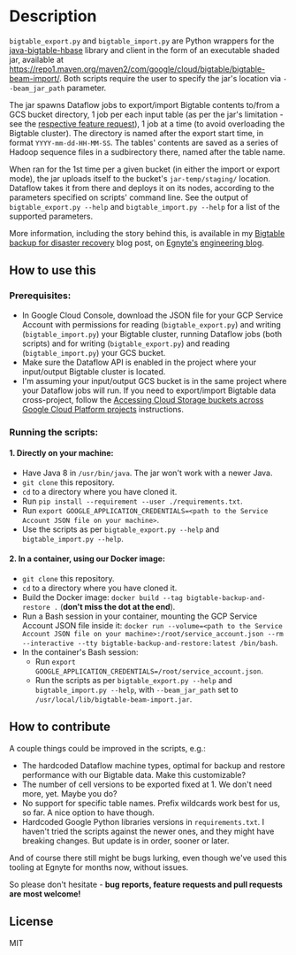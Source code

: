 # Description
`bigtable_export.py` and `bigtable_import.py` are Python wrappers for the [java-bigtable-hbase](
https://github.com/googleapis/java-bigtable-hbase) library and client in the form of an executable shaded jar,
available at https://repo1.maven.org/maven2/com/google/cloud/bigtable/bigtable-beam-import/. Both scripts require the
user to specify the jar's location via `--beam_jar_path` parameter.

The jar spawns Dataflow jobs to export/import Bigtable contents to/from a GCS bucket directory, 1 job per each input
table (as per the jar's limitation - see the [respective feature request](
https://github.com/googleapis/cloud-bigtable-client/issues/2180)), 1 job at a time (to avoid overloading the Bigtable
cluster). The directory is named after the export start time, in format `YYYY-mm-dd-HH-MM-SS`. The tables' contents are
saved as a series of Hadoop sequence files in a sudbirectory there, named after the table name.

When ran for the 1st time per a given bucket (in either the import or export mode), the jar uploads itself to the
bucket's `jar-temp/staging/` location. Dataflow takes it from there and deploys it on its nodes, according to the
parameters specified on scripts' command line. See the output of `bigtable_export.py --help` and `bigtable_import.py
--help` for a list of the supported parameters.    

More information, including the story behind this, is available in my [Bigtable backup for disaster recovery](
https://medium.com/egnyte-engineering/bigtable-backup-for-disaster-recovery-9eeb5ea8e0fb) blog post, on [Egnyte's](
https://www.egnyte.com/) [engineering blog](https://medium.com/egnyte-engineering). 

## How to use this
### Prerequisites:

* In Google Cloud Console, download the JSON file for your GCP Service Account with permissions for reading
(`bigtable_export.py`) and writing (`bigtable_import.py`) your Bigtable cluster, running Dataflow jobs (both scripts)
and for writing (`bigtable_export.py`) and reading (`bigtable_import.py`) your GCS bucket.
* Make sure the Dataflow API is enabled in the project where your input/output Bigtable cluster is located.
* I'm assuming your input/output GCS bucket is in the same project where your Dataflow jobs will run. If you
need to export/import Bigtable data cross-project, follow the [Accessing Cloud Storage buckets across Google Cloud
Platform projects](
https://cloud.google.com/dataflow/docs/concepts/security-and-permissions#accessing_cloud_storage_buckets_across_google_cloud_platform_projects)
instructions.

### Running the scripts:

#### 1. Directly on your machine:
  * Have Java 8 in `/usr/bin/java`. The jar won't work with a newer Java.  
  * `git clone` this repository.
  * `cd` to a directory where you have cloned it.
  * Run `pip install --requirement --user ./requirements.txt`.
  * Run `export GOOGLE_APPLICATION_CREDENTIALS=<path to the Service Account JSON file on your machine>`.
  * Use the scripts as per `bigtable_export.py --help` and `bigtable_import.py --help`.

#### 2. In a container, using our Docker image:
  * `git clone` this repository.
  * `cd` to a directory where you have cloned it.
  * Build the Docker image: `docker build --tag bigtable-backup-and-restore .` (**don't miss the dot at the end**).
  * Run a Bash session in your container, mounting the GCP Service Account JSON file inside it: `docker run
  --volume=<path to the Service Account JSON file on your machine>:/root/service_account.json --rm --interactive --tty
  bigtable-backup-and-restore:latest /bin/bash`.
  * In the container's Bash session:
     * Run `export GOOGLE_APPLICATION_CREDENTIALS=/root/service_account.json`.
     * Run the scripts as per `bigtable_export.py --help` and `bigtable_import.py --help`,  with `--beam_jar_path` set
     to `/usr/local/lib/bigtable-beam-import.jar`.

## How to contribute
A couple things could be improved in the scripts, e.g.:
  * The hardcoded Dataflow machine types, optimal for backup and restore performance with our Bigtable data. Make this
  customizable?
  * The number of cell versions to be exported fixed at 1. We don't need more, yet. Maybe you do?
  * No support for specific table names. Prefix wildcards work best for us, so far. A nice option to have though.
  * Hardcoded Google Python libraries versions in `requirements.txt`. I haven't tried the scripts against the newer
  ones, and they might have breaking changes. But update is in order, sooner or later.

And of course there still might be bugs lurking, even though we've used this tooling at Egnyte for months now, without
issues.

So please don't hesitate - **bug reports, feature requests and pull requests are most welcome!**

## License
MIT
